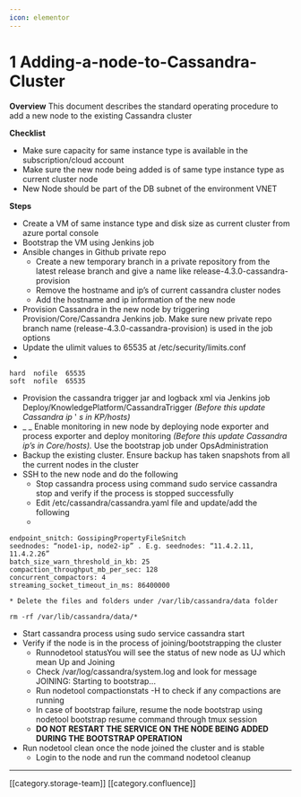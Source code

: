 ```yaml
---
icon: elementor
---
```


# 1 Adding-a-node-to-Cassandra-Cluster

**Overview** This document describes the standard operating procedure to add a new node to the existing Cassandra cluster

**Checklist**

* Make sure capacity for same instance type is available in the subscription/cloud account
* Make sure the new node being added is of same type instance type as current cluster node
* New Node should be part of the DB subnet of the environment VNET

**Steps**

* Create a VM of same instance type and disk size as current cluster from azure portal console
* Bootstrap the VM using Jenkins job
* Ansible changes in Github private repo
  * Create a new temporary branch in a private repository from the latest release branch and give a name like release-4.3.0-cassandra-provision
  * Remove the hostname and ip’s of current cassandra cluster nodes
  * Add the hostname and ip information of the new node
* Provision Cassandra in the new node by triggering Provision/Core/Cassandra Jenkins job. Make sure new private repo branch name (release-4.3.0-cassandra-provision) is used in the job options
* Update the ulimit values to 65535 at /etc/security/limits.conf
*

```
hard  nofile  65535
soft  nofile  65535
```

* Provision the cassandra trigger jar and logback xml via Jenkins job Deploy/KnowledgePlatform/CassandraTrigger _(Before this update Cassandra ip_ ' _s in KP/hosts)_
* \_ \_ Enable monitoring in new node by deploying node exporter and process exporter and deploy monitoring _(Before this update Cassandra ip’s in Core/hosts)._ Use the bootstrap job under OpsAdministration
* Backup the existing cluster. Ensure backup has taken snapshots from all the current nodes in the cluster
* SSH to the new node and do the following
  * Stop cassandra process using command sudo service cassandra stop and verify if the process is stopped successfully
  * Edit /etc/cassandra/cassandra.yaml file and update/add the following
  *

```
endpoint_snitch: GossipingPropertyFileSnitch
seednodes: “node1-ip, node2-ip” . E.g. seednodes: “11.4.2.11, 11.4.2.26”
batch_size_warn_threshold_in_kb: 25
compaction_throughput_mb_per_sec: 128
concurrent_compactors: 4
streaming_socket_timeout_in_ms: 86400000
```

```
* Delete the files and folders under /var/lib/cassandra/data folder 
```

```
rm -rf /var/lib/cassandra/data/* 
```

* Start cassandra process using sudo service cassandra start
* Verify if the node is in the process of joining/bootstrapping the cluster
  * Runnodetool statusYou will see the status of new node as UJ which mean Up and Joining
  * Check /var/log/cassandra/system.log and look for message JOINING: Starting to bootstrap...
  * Run nodetool compactionstats -H to check if any compactions are running
  * In case of bootstrap failure, resume the node bootstrap using nodetool bootstrap resume command through tmux session
  * **DO NOT RESTART THE SERVICE ON THE NODE BEING ADDED DURING THE BOOTSTRAP OPERATION**
* Run nodetool clean once the node joined the cluster and is stable
  * Login to the node and run the command nodetool cleanup

***

\[\[category.storage-team]] \[\[category.confluence]]

